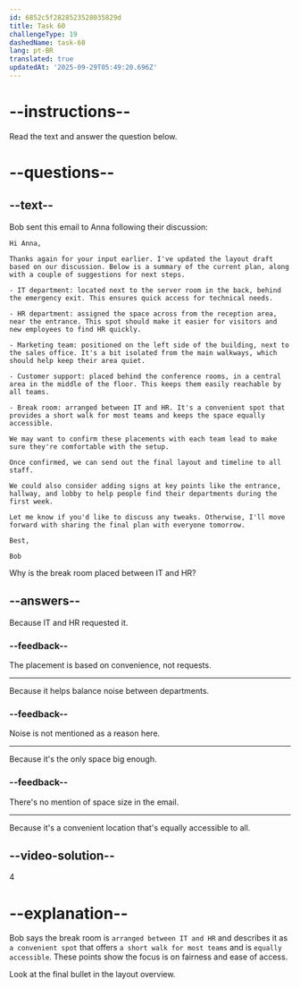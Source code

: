 ```yaml
---
id: 6852c5f2828523528035829d
title: Task 60
challengeType: 19
dashedName: task-60
lang: pt-BR
translated: true
updatedAt: '2025-09-29T05:49:20.696Z'
---
```


<!-- READING -->

# --instructions--

Read the text and answer the question below.

# --questions--

## --text--

Bob sent this email to Anna following their discussion:

`Hi Anna,`

`Thanks again for your input earlier. I've updated the layout draft based on our discussion. Below is a summary of the current plan, along with a couple of suggestions for next steps.`

`- IT department: located next to the server room in the back, behind the emergency exit. This ensures quick access for technical needs.`

`- HR department: assigned the space across from the reception area, near the entrance. This spot should make it easier for visitors and new employees to find HR quickly.`

`- Marketing team: positioned on the left side of the building, next to the sales office. It's a bit isolated from the main walkways, which should help keep their area quiet.`

`- Customer support: placed behind the conference rooms, in a central area in the middle of the floor. This keeps them easily reachable by all teams.`

`- Break room: arranged between IT and HR. It's a convenient spot that provides a short walk for most teams and keeps the space equally accessible.`

`We may want to confirm these placements with each team lead to make sure they're comfortable with the setup.`

`Once confirmed, we can send out the final layout and timeline to all staff.`

`We could also consider adding signs at key points like the entrance, hallway, and lobby to help people find their departments during the first week.`

`Let me know if you'd like to discuss any tweaks. Otherwise, I'll move forward with sharing the final plan with everyone tomorrow.`

`Best,`

`Bob`

Why is the break room placed between IT and HR?

## --answers--

Because IT and HR requested it.

### --feedback--

The placement is based on convenience, not requests.

---

Because it helps balance noise between departments.

### --feedback--

Noise is not mentioned as a reason here.

---

Because it's the only space big enough.

### --feedback--

There's no mention of space size in the email.

---

Because it's a convenient location that's equally accessible to all.

## --video-solution--

4

# --explanation--

Bob says the break room is `arranged between IT and HR` and describes it as `a convenient spot` that offers `a short walk for most teams` and is `equally accessible`. These points show the focus is on fairness and ease of access.

Look at the final bullet in the layout overview.
